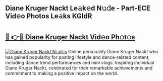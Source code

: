 ## Diane Kruger Nackt Le𝚊k𝚎d N𝚞𝚍e - Part-ECE Vid𝚎o Photos Le𝚊ks KGldR

# <h2><a href="http://fb681mg.evod.top/?m=Diane+Kruger+Nackt">🔗 👉🔴 Diane Kruger Nackt Vid𝚎o Ph𝚘t𝚘s</a></h2>

[![Diane Kruger Nackt N𝚞d𝚎s](https://i.imgur.com/8V9OHl7.gif)](http://fb681mg.evod.top/?m=Diane+Kruger+Nackt)
Online personality Diane Kruger Nackt who has gained popularity for posting lifestyle and dance-related content, including dance trend performances and mini vlogs. Inspiring individual Diane Kruger Nackt, celebrated for their remarkable achievements and commitment to making a positive impact on the world. 
